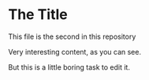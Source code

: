# The Title

This file is the second in this repository

Very interesting content, as you can see.

But this is a little boring task to edit it.

